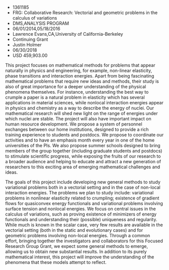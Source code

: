 
* 1361185
* FRG: Collaborative Research: Vectorial and geometric problems in the calculus of variations
* DMS,ANALYSIS PROGRAM
* 06/01/2014,05/18/2016
* Lawrence Evans,CA,University of California-Berkeley
* Continuing Grant
* Justin Holmer
* 06/30/2018
* USD 459,903.00

This project focuses on mathematical methods for problems that appear naturally
in physics and engineering, for example, non-linear elasticity, phase
transitions and interaction energies. Apart from being fascinating mathematical
problems that require new ideas and methods, their study is also of great
importance for a deeper understanding of the physical phenomena themselves. For
instance, understanding the best way to crumple a paper is a natural problem in
elasticity which has several applications in material sciences, while nonlocal
interaction energies appear in physics and chemistry as a way to describe the
energy of nuclei. Our mathematical research will shed new light on the range of
energies under which nuclei are stable. The project will also have important
impact on human resource development. We propose a system of personnel exchanges
between our home institutions, designed to provide a rich training experience to
students and postdocs. We propose to coordinate our activities and to have an
emphasis month every year in one of the home universities of the PIs. We also
propose summer schools designed to bring members of the group together
(including graduate students and postdocs) to stimulate scientific progress,
while exposing the fruits of our research to a broader audience and helping to
educate and attract a new generation of researchers to this exciting area of
emerging mathematical challenges and ideas.

The goals of this project include developing new general methods to study
variational problems both in a vectorial setting and in the case of non-local
interaction energies. The problems we plan to study include: variational
problems in nonlinear elasticity related to crumpling; existence of gradient
flows for quasiconvex energy functionals and variational problems involving
surface tension and nonlocal energies. We focus on central issues in the
calculus of variations, such as proving existence of minimizers of energy
functionals and understanding their (possible) uniqueness and regularity. While
much is known in the scalar case, very few results are available in the
vectorial setting (both in the static and evolutionary cases) and for geometric
problems involving non-local energies. Through a common effort, bringing
together the investigators and collaborators for this Focused Research Group
Grant, we expect some general methods to emerge, allowing us to obtain new
substantial results. In addition to its purely mathematical interest, this
project will improve the understanding of the phenomena that these models
attempt to reflect.
